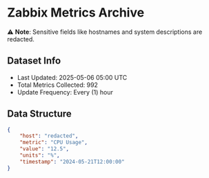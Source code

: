 # Zabbix Metrics Archive

⚠️ **Note**: Sensitive fields like hostnames and system descriptions are redacted.

## Dataset Info
- Last Updated: 2025-05-06 05:00 UTC
- Total Metrics Collected: 992
- Update Frequency: Every (1) hour

## Data Structure
```json
{
    "host": "redacted",
    "metric": "CPU Usage",
    "value": "12.5",
    "units": "%",
    "timestamp": "2024-05-21T12:00:00"
}
```
